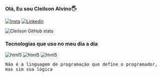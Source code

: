 ### Olá, Eu sou Cleilson Alvino🖐

[![Insta](https://img.shields.io/badge/Instagram-E4405F?style=for-the-badge&logo=instagram&logoColor=white)](https://www.instagram.com/cleilsonalvino/)
[![Linkedin](https://img.shields.io/badge/LinkedIn-0077B5?style=for-the-badge&logo=linkedin&logoColor=white)](https://www.linkedin.com/in/cleilsonalvino)

![Cleilson GitHub stats](https://github-readme-stats.vercel.app/api?username=cleilsonalvino&show_icons=true&theme=dracula)

### Tecnologias que uso no meu dia a dia

<div style="display: inline-block;">
    <img src="https://img.shields.io/badge/HTML5-E34F26?style=for-the-badge&logo=html5&logoColor=white" alt="html5">
</div>
<div style="display: inline-block;">
    <img src="https://img.shields.io/badge/CSS3-1572B6?style=for-the-badge&logo=css3&logoColor=white" alt="html5">
</div>
<div style="display: inline-block;">
    <img src="https://img.shields.io/badge/JavaScript-F7DF1E?style=for-the-badge&logo=javascript&logoColor=black" alt="html5">
</div>

<p style="font-family: monospace;">Não é a linguagem de programação que define o programador, mas sim sua lógica</p>
